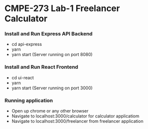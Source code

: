 # CMPE-273 Lab-1 Freelancer Calculator

### Install and Run Express API Backend
* cd api-express
* yarn
* yarn start
(Server running on port 8080)

### Install and Run React Frontend
* cd ui-react
* yarn
* yarn start
(Server running on port 3000)

### Running application
* Open up chrome or any other browser
* Navigate to localhost:3000/calculator for calculator applicatiom
* Navigate to localhost:3000/freelancer from freelancer application